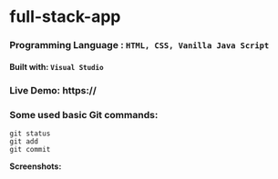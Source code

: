 # full-stack-app

### Programming Language : `HTML, CSS, Vanilla Java Script`

#### Built with: `Visual Studio`

### Live Demo: https://

### Some used basic Git commands:

```
git status
git add
git commit
```

**Screenshots:**